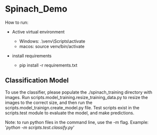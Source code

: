 # Spinach_Demo

How to run:
 - Active virtual environment
    - Windows: .\venv\Scripts\activate
    - macos: source venv/bin/activate

 - install requirements
    - pip install -r requirements.txt

## Classification Model
To use the classifier, please populate the ./spinach_training directory with images. Run scripts.model_training.resize_training_data.py to resize the images to the correct size, and then run the scripts.model_trainign.create_model.py file. Test scripts exist in the scripts.test module to evaluate the model, and make predictions.

Note: to run python files in the command line, use the -m flag. Example: '*python -m scripts.test.classify.py*'